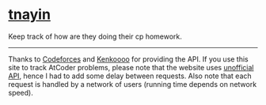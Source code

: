# [tnayin](https://hamletpetrosyan.github.io/tnayin)

Keep track of how are they doing their cp homework.

---

Thanks to [Codeforces](https://codeforces.com) and [Kenkoooo](https://github.com/kenkoooo) for providing the API. If you use this site to track AtCoder problems, please note that the website uses [unofficial API](https://github.com/kenkoooo/AtCoderProblems/blob/master/doc/api.md), hence I had to add some delay between requests.
Also note that each request is handled by a network of users (running time depends on network speed).
